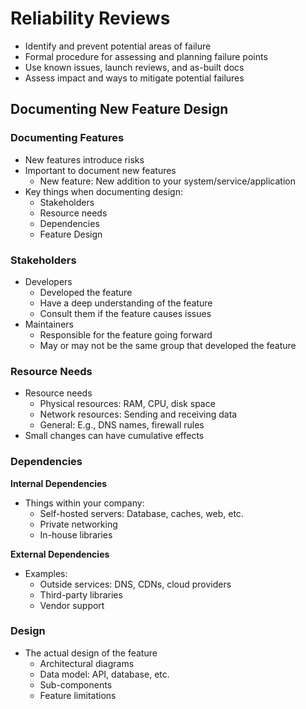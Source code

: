 # Reliability Reviews

* Identify and prevent potential areas of failure
* Formal procedure for assessing and planning failure points
* Use known issues, launch reviews, and as-built docs
* Assess impact and ways to mitigate potential failures

## Documenting New Feature Design

### Documenting Features

* New features introduce risks
* Important to document new features
    * New feature: New addition to your system/service/application
* Key things when documenting design:
    * Stakeholders
    * Resource needs
    * Dependencies
    * Feature Design

### Stakeholders

* Developers
    * Developed the feature
    * Have a deep understanding of the feature
    * Consult them if the feature causes issues
* Maintainers
    * Responsible for the feature going forward
    * May or may not be the same group that developed the feature

### Resource Needs

* Resource needs
    * Physical resources: RAM, CPU, disk space
    * Network resources: Sending and receiving data
    * General: E.g., DNS names, firewall rules
* Small changes can have cumulative effects

### Dependencies

**Internal Dependencies**

* Things within your company:
    * Self-hosted servers: Database, caches, web, etc.
    * Private networking
    * In-house libraries

**External Dependencies**

* Examples:
    * Outside services: DNS, CDNs, cloud providers
    * Third-party libraries
    * Vendor support

### Design

* The actual design of the feature
    * Architectural diagrams
    * Data model: API, database, etc.
    * Sub-components
    * Feature limitations
